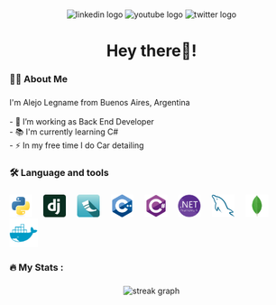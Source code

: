 ###

<div align="center">
  <img src="https://img.shields.io/static/v1?message=LinkedIn&logo=linkedin&label=&color=0077B5&logoColor=white&labelColor=&style=for-the-badge" height="25" alt="linkedin logo"  />
  <img src="https://img.shields.io/static/v1?message=Youtube&logo=youtube&label=&color=FF0000&logoColor=white&labelColor=&style=for-the-badge" height="25" alt="youtube logo"  />
  <img src="https://img.shields.io/static/v1?message=Twitter&logo=twitter&label=&color=1DA1F2&logoColor=white&labelColor=&style=for-the-badge" height="25" alt="twitter logo"  />
</div>

###

###

<h1 align="center">Hey there👋! </h1>

###

<h3 align="left">👩‍💻  About Me</h3>

###

<p align="left">I'm Alejo Legname from Buenos Aires, Argentina<br><br>- 🔭 I’m working as Back End Developer<br>- 📚 I'm currently learning C#<br>- ⚡ In my free time I do Car detailing</p>

###

<h3 align="left">🛠 Language and tools</h3>

###

<div align="left">
  <img src="src/python-original.png" height="40" alt="python logo"  />
  <img width="12" />
  <img src="src/django-icon.png" height="40" alt="django logo"  />
  <img width="12" />
  <img src="src/flask-horizontal.png" height="40" alt="flask logo"  />
  <img width="12" /> 
  <img src="src/cplusplus-original.png" height="40" alt="c-plus-plus logo"  />
  <img width="12" />
  <img src="src/csharp-original.png" height="40" alt="c-sharp logo"  />
  <img width="12" />
  <img src="src/dot-net-framework.png" height="40" alt="dot-net logo"  />
  <img width="12" />
  <img src="src/mysql-original.png" height="40" alt="my-sql logo"  />
  <img width="12" />
  <img src="src/mongodb-original.png" height="40" alt="mongo-db logo"  />
  <img width="12" />
  <img src="src/docker-plain.png" height="50" alt="docker logo"  />
</div>

###

<h3 align="left">🔥   My Stats :</h3>

###

<div align="center">
  <img src="https://streak-stats.demolab.com?user=AlejoLg1&locale=en&mode=daily&theme=dark&hide_border=false&border_radius=5&order=3" height="220" alt="streak graph"  />
</div>

###
